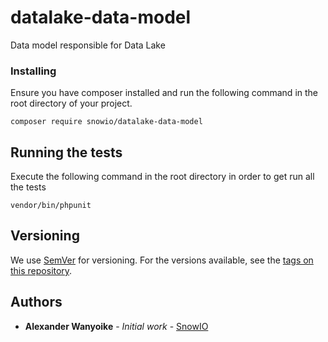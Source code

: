 # datalake-data-model

Data model responsible for Data Lake


### Installing

Ensure you have composer installed and run the following command in the root directory of your 
project.

```
composer require snowio/datalake-data-model
```


## Running the tests

Execute the following command in the root directory in order to get run all the tests
``` 
vendor/bin/phpunit
```

## Versioning

We use [SemVer](http://semver.org/) for versioning. For the versions available, see the [tags on this repository](https://github.com/your/project/tags). 

## Authors

* **Alexander Wanyoike** - *Initial work* - [SnowIO](https://github.com/snowio)